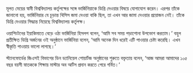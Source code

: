 মূলত মেয়ের স্বামী বিশ্ববিদ্যালয় কর্তৃপক্ষের সঙ্গে ভার্জিনিয়াকে ডিগ্রি দেওয়ার বিষয়ে যোগাযোগ করেন। এরপর তাঁকে জানানো হয়, ভার্জিনিয়ার যে চূড়ান্ত থিসিস জমা দেওয়া বাকি ছিল, তা এখন আর জামা দেওয়ার প্রয়োজন নেই। তাঁকে ডিগ্রি দেওয়ার সিদ্ধান্ত নিয়েছে বিশ্ববিদ্যালয় কর্তৃপক্ষ।

ওয়াশিংটনের ইয়াকিমাতে বেড়ে ওঠা ভার্জিনিয়া হিসলপ বলেন, ‘আমি সব সময় পড়াশোনা উপভোগ করতাম।’ বহুল প্রতীক্ষিত ডিগ্রি অর্জনের ওই অনুষ্ঠানে ভার্জিনিয়া বলেন, ‘আমি অনেক দিন ধরেই এটি পাওয়ার চেষ্টা করেছি। এখন স্বীকৃতি পাওয়ায় ভালো লাগছে।’

স্ট্যানফোর্ডের জিএসই বিভাগের ডিন ড্যানিয়েল শোয়ার্টজ অনুষ্ঠানের শুরুতে বক্তৃতায় বলেন, ‘আজ আমরা আমাদের ১০৫ বছর বয়সী স্নাতককে শিক্ষায় মাস্টার অব আর্টস প্রদান করতে পেরে গর্বিত।’
